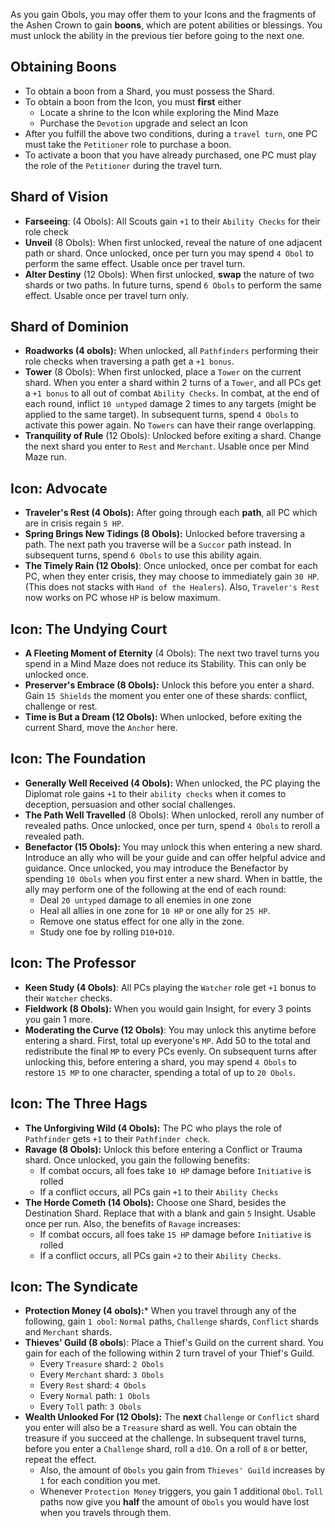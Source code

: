 As you gain Obols, you may offer them to your Icons and the fragments of the Ashen Crown to gain **boons**, which are potent abilities or blessings. You must unlock the ability in the previous tier before going to the next one.

## Obtaining Boons
* To obtain a boon from a Shard, you must possess the Shard. 
* To obtain a boon from the Icon, you must **first** either
	* Locate a shrine to the Icon while exploring the Mind Maze
	* Purchase the `Devotion` upgrade and select an Icon
* After you fulfill the above two conditions, during a `travel turn`, one PC must take the `Petitioner` role to purchase a boon. 
* To activate a boon that you have already purchased, one PC must play the role of the `Petitioner` during the travel turn.

## Shard of Vision

* **Farseeing**: (4 Obols):  All Scouts gain `+1` to their `Ability Checks` for their role check
* **Unveil** (8 Obols):  When first unlocked, reveal the nature of one adjacent path or shard. Once unlocked, once per turn you may spend `4 Obol` to perform the same effect. Usable once per travel turn.
* **Alter Destiny** (12 Obols): When first unlocked, **swap** the nature of two shards or two paths. In future turns, spend `6 Obols` to perform the same effect. Usable once per travel turn only.

## Shard of Dominion

* **Roadworks (4 obols):** When unlocked, all `Pathfinders` performing their role checks when traversing a path get a `+1 bonus`. 
* **Tower** (8 Obols): When first unlocked, place a `Tower` on the current shard. When you enter a shard within 2 turns of a `Tower`, and all PCs get a `+1 bonus` to all out of combat `Ability Checks`. In combat, at the end of each round, inflict `10 untyped` damage 2 times to any targets (might be applied to the same target). In subsequent turns, spend `4 Obols` to activate this power again. No `Towers` can have their range overlapping.
* **Tranquility of Rule** (12 Obols): Unlocked before exiting a shard. Change the next shard you enter to `Rest` and `Merchant`. Usable once per Mind Maze run.
## Icon: Advocate
* **Traveler's Rest (4 Obols):** After going through each **path**, all PC which are in crisis regain `5 HP`.
* **Spring Brings New Tidings (8 Obols):** Unlocked before traversing a path. The next path you traverse will be a `Succor` path instead. In subsequent turns, spend `6 Obols` to use this ability again.
* **The Timely Rain (12 Obols)**: Once unlocked, once per combat for each PC, when they enter crisis, they may choose to immediately gain `30 HP`. (This does not stacks with `Hand of the Healers`). Also, `Traveler's Rest` now works on PC whose `HP` is below maximum.

## Icon: The Undying Court
* **A Fleeting Moment of Eternity** (4 Obols): The next two travel turns you spend in a Mind Maze does not reduce its Stability. This can only be unlocked once.
* **Preserver's Embrace (8 Obols):** Unlock this before you enter a shard.  Gain `15 Shields` the moment you enter one of these shards: conflict, challenge or rest.
* **Time is But a Dream (12 Obols):** When unlocked, before exiting the current Shard, move the `Anchor` here.

## Icon: The Foundation
* **Generally Well Received (4 Obols):** When unlocked, the PC playing the Diplomat role gains `+1` to their `ability checks` when it comes to deception, persuasion and other social challenges.
* **The Path Well Travelled** (8 Obols): When unlocked, reroll any number of revealed paths. Once unlocked, once per turn, spend `4 Obols` to reroll a revealed path.
* **Benefactor (15 Obols):** You may unlock this when entering a new shard. Introduce an ally who will be your guide and can offer helpful advice and guidance. Once unlocked, you may introduce the Benefactor by spending `10 Obols` when you first enter a new shard. When in battle, the ally may perform one of the following at the end of each round:
	* Deal `20 untyped` damage to all enemies in one zone
	* Heal all allies in one zone for `10 HP` or one ally for `25 HP`.
	* Remove one status effect for one ally in the zone.
	* Study one foe by rolling `D10+D10`.

## Icon: The Professor
* **Keen Study (4 Obols)**: All PCs playing the `Watcher` role get `+1` bonus to their `Watcher` checks.
* **Fieldwork (8 Obols):** When you would gain Insight, for every 3 points you gain 1 more.
* **Moderating the Curve (12 Obols)**: You may unlock this anytime before entering a shard. First, total up everyone's `MP`. Add 50 to the total and redistribute the final `MP` to every PCs evenly. On subsequent turns after unlocking this, before entering a shard, you may spend `4 Obols` to restore `15 MP` to one character, spending a total of up to `20 Obols`.

## Icon: The Three Hags
* **The Unforgiving Wild (4 Obols):** The PC who plays the role of `Pathfinder` gets `+1` to their `Pathfinder check`.
* **Ravage (8 Obols):** Unlock this before entering a Conflict or Trauma shard. Once unlocked, you gain the following benefits:
	* If combat occurs, all foes take `10 HP` damage before `Initiative` is rolled
	* If a conflict occurs, all PCs gain `+1` to their `Ability Checks`
* **The Horde Cometh (14 Obols):** Choose one Shard, besides the Destination Shard. Replace that with a blank and gain `5` Insight. Usable once per run. Also, the benefits of `Ravage` increases:
	* If combat occurs, all foes take `15 HP` damage before `Initiative` is rolled
	* If a conflict occurs, all PCs gain `+2` to their `Ability Checks`.

## Icon: The Syndicate
* **Protection Money (4 obols):*** When you travel through any of the following, gain `1 obol`: `Normal` paths, `Challenge` shards, `Conflict` shards and `Merchant` shards.
* **Thieves' Guild (8 obols**):  Place a Thief's Guild on the current shard. You gain  for each of the following within 2 turn travel of your Thief's Guild.
	* Every `Treasure` shard: `2 Obols`
	* Every `Merchant` shard: `3 Obols`
	* Every `Rest` shard: `4 Obols`
	* Every `Normal` path: `1 Obols`
	* Every `Toll` path: `3 Obols`
* **Wealth Unlooked For (12 Obols):**  The **next** `Challenge` or `Conflict` shard you enter will also be a `Treasure` shard as well.  You can obtain the treasure if you succeed at the challenge. In subsequent travel turns, before you enter a `Challenge` shard, roll a `d10`. On a roll of `8` or better, repeat the effect.
	* Also, the amount of `Obols` you gain from `Thieves' Guild` increases by `1` for each condition you met.
	* Whenever `Protection Money` triggers, you gain 1 additional `Obol`. `Toll` paths now give you **half** the amount of `Obols` you would have lost when you travels through them.
